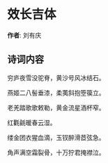 # 效长吉体

**作者**: 刘有庆

## 诗词内容

穷庐夜雪没驼脊，黄沙号风冰结石。

燕姬二八髻垂漆，柔荑斜抱箜篌立。

老羌踏歌歌敕勒，黄金流星酒杯窄。

红氍毹暖春云湿。

缕金团衣猩血滴，玉钗醉滑茝弦急。

角声满空霜裂骨，十万狞君掩襟泣。

